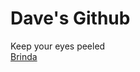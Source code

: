 # Dave's Github
<head>
	<title>Dave's GitHub!</title>
</head>
Keep your eyes peeled<br>
<a href="https://davidoldo.github.io/index/site/"> Brinda </a>